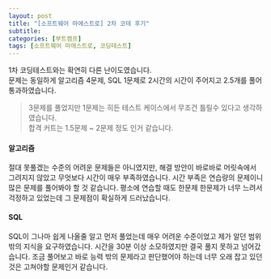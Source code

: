 ```yaml
---
layout: post
title: "[소프트웨어 마에스트로] 2차 코테 후기"
subtitle: 
categories: [부트캠프]
tags: [소프트웨어 마에스트로, 코딩테스트]
---
```


1차 코딩테스트와는 확연히 다른 난이도였습니다.  
문제는 동일하게 알고리즘 4문제, SQL 1문제로 2시간의 시간이 주어지고 2.5개를 풀어 통과하였습니다.  
> 3문제를 풀었지만 1문제는 히든 테스트 케이스에서 무조건 틀릴수 있다고 생각하였습니다.  
합격 커트는 1.5문제 ~ 2문제 정도 인거 같습니다.  



#### 알고리즘
절대 못풀겠는 수준의 어려운 문제들은 아니였지만, 해결 방안이 바로바로 머릿속에서 그려지지 않았고 무엇보다 시간이 매우 부족하였습니다. 
시간 부족은 연습량의 문제이니 많은 문제를 풀어봐야 할 것 같습니다. 
평소에 연습할 때도 한문제 한문제가 너무 느려서 걱정하고 있었는데 그 문제점이 확실하게 드러났습니다. 

#### SQL
SQL이 그나마 쉽게 나올줄 알고 먼저 풀었는데 매우 어려운 수준이었고 제가 알던 범위 밖의 지식을 요구하였습니다. 
시간을 30분 이상 소모하였지만 결국 풀지 못하고 넘어갔습니다. 
조금 풀어보고 바로 능력 밖의 문제라고 판단했어야 하는데 너무 오래 잡고 있던 것은 고쳐야할 문제인거 같습니다.  